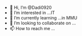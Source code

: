 - 👋 Hi, I’m @Dadi0920
- 👀 I’m interested in ...IT
- 🌱 I’m currently learning ...in MMU
- 💞️ I’m looking to collaborate on ...
- 📫 How to reach me ...

<!---
Dadi0920/Dadi0920 is a ✨ special ✨ repository because its `README.md` (this file) appears on your GitHub profile.
You can click the Preview link to take a look at your changes.
--->
